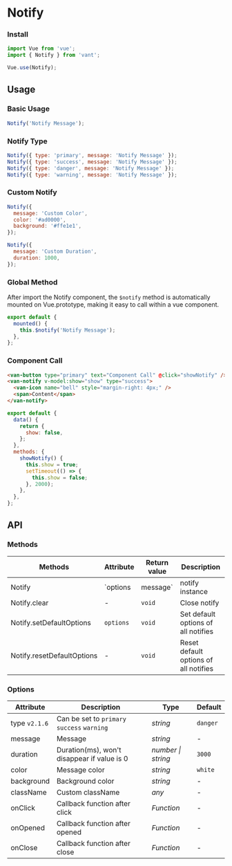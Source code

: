 # Notify

### Install

```js
import Vue from 'vue';
import { Notify } from 'vant';

Vue.use(Notify);
```

## Usage

### Basic Usage

```js
Notify('Notify Message');
```

### Notify Type

```js
Notify({ type: 'primary', message: 'Notify Message' });
Notify({ type: 'success', message: 'Notify Message' });
Notify({ type: 'danger', message: 'Notify Message' });
Notify({ type: 'warning', message: 'Notify Message' });
```

### Custom Notify

```js
Notify({
  message: 'Custom Color',
  color: '#ad0000',
  background: '#ffe1e1',
});

Notify({
  message: 'Custom Duration',
  duration: 1000,
});
```

### Global Method

After import the Notify component, the `$notify` method is automatically mounted on Vue.prototype, making it easy to call within a vue component.

```js
export default {
  mounted() {
    this.$notify('Notify Message');
  },
};
```

### Component Call

```html
<van-button type="primary" text="Component Call" @click="showNotify" />
<van-notify v-model:show="show" type="success">
  <van-icon name="bell" style="margin-right: 4px;" />
  <span>Content</span>
</van-notify>
```

```js
export default {
  data() {
    return {
      show: false,
    };
  },
  methods: {
    showNotify() {
      this.show = true;
      setTimeout(() => {
        this.show = false;
      }, 2000);
    },
  },
};
```

## API

### Methods

| Methods | Attribute | Return value | Description |
| --- | --- | --- | --- |
| Notify | `options | message` | notify instance | Show notify |
| Notify.clear | - | `void` | Close notify |
| Notify.setDefaultOptions | `options` | `void` | Set default options of all notifies |
| Notify.resetDefaultOptions | - | `void` | Reset default options of all notifies |

### Options

| Attribute | Description | Type | Default |
| --- | --- | --- | --- |
| type `v2.1.6` | Can be set to `primary` `success` `warning` | _string_ | `danger` |
| message | Message | _string_ | - |
| duration | Duration(ms), won't disappear if value is 0 | _number \| string_ | `3000` |
| color | Message color | _string_ | `white` |  |
| background | Background color | _string_ | - |
| className | Custom className | _any_ | - |
| onClick | Callback function after click | _Function_ | - |
| onOpened | Callback function after opened | _Function_ | - |
| onClose | Callback function after close | _Function_ | - |
